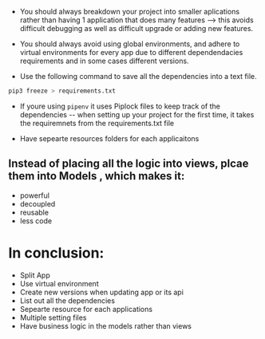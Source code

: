 - You should always breakdown your project into smaller aplications rather than having 1 application that does many features --> this avoids difficult debugging as well as difficult upgrade or adding new features.

- You should always avoid using global environments, and adhere to virtual environments for every app due to different dependendacies requirements and in some cases different versions.

- Use the following command to save all the dependencies into a text file.

```bash
pip3 freeze > requirements.txt
```

- If youre using `pipenv` it uses Piplock files to keep track of the dependencies -- when setting up your project for the first time, it takes the requiremnets from the requirements.txt file

- Have sepearte resources folders for each applicaitons

## Instead of placing all the logic into views, plcae them into Models , which makes it:

- powerful
- decoupled
- reusable
- less code

# In conclusion:

- Split App
- Use virtual environment
- Create new versions when updating app or its api
- List out all the dependencies
- Sepearte resource for each applications
- Multiple setting files
- Have business logic in the models rather than views
